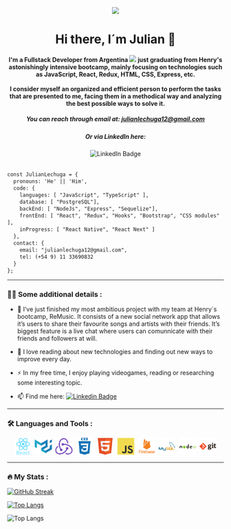 <div id="header" align="center">
  <img src="https://media.giphy.com/media/gjrYDwbjnK8x36xZIO/giphy.gif" width="270"/>
  <div id="badges">
    <h1> Hi there, I´m Julian 👋 </h1> 
    <h4>
      I'm a Fullstack Developer from Argentina <img src="https://media.giphy.com/media/WUlplcMpOCEmTGBtBW/giphy.gif" width="30">  just graduating from Henry's astonishingly intensive bootcamp, mainly focusing on technologies such as JavaScript, React, Redux, HTML,  CSS, Express, etc.
      <br/> <br/>
      I consider myself an organized and efficient person to perform the tasks that are presented to me, facing them in a methodical way and analyzing the best possible ways to solve it.
</h4>
    <h5> You can reach through email at: <a href="MAILTO:julianlechuga12@gmail.com"> julianlechuga12@gmail.com </a></h5>
    <h5> Or via LinkedIn here:</h5>
    <img src="https://img.shields.io/badge/LinkedIn-blue?style=for-the-badge&logo=linkedin&logoColor=white" alt="LinkedIn Badge"/>
</div>
  <img src="https://komarev.com/ghpvc/?username=JulianLechuga&style=flat-square&color=blue" alt=""/>
</div>

    const JulianLechuga = {
      pronouns: 'He' || 'Him',
      code: {
        languages: [ "JavaScript", "TypeScript" ],
        database: [ "PostgreSQL"],
        backEnd: [ "NodeJs", "Express", "Sequelize"],
        frontEnd: [ "React", "Redux", "Hooks", "Bootstrap", "CSS modules" ],
        inProgress: [ "React Native", "React Next" ]
      },
      contact: {
        email: "julianlechuga12@gmail.com",
        tel: (+54 9) 11 33690832
      }
    };

---

### :man_technologist: Some additional details :

- :telescope: I’ve just finished my most ambitious project with my team at Henry´s bootcamp, ReMusic. It consists of a new social network app that allows it’s users to share their favourite songs and artists with their friends. It’s biggest feature is a live chat where users can comunnicate with their friends and followers at will.

- :seedling: I love reading about new technologies and finding out new ways to improve every day.

- :zap: In my free time, I enjoy playing videogames, reading or researching some interesting topic.

- :mailbox: Find me here: [![Linkedin Badge](https://img.shields.io/badge/-Julian-blue?style=flat&logo=Linkedin&logoColor=white)](https://www.linkedin.com/in/julian-lechuga)

---

### :hammer_and_wrench: Languages and Tools :
<div align="center">
  <img src="https://github.com/devicons/devicon/blob/master/icons/react/react-original-wordmark.svg" title="React" alt="React" width="40" height="40"/>&nbsp;
  <img src="https://github.com/devicons/devicon/blob/master/icons/materialui/materialui-original.svg" title="Material UI" alt="Material UI" width="40" height="40"/>&nbsp;
  <img src="https://github.com/devicons/devicon/blob/master/icons/redux/redux-original.svg" title="Redux" alt="Redux " width="40" height="40"/>&nbsp;
  <img src="https://github.com/devicons/devicon/blob/master/icons/css3/css3-plain-wordmark.svg"  title="CSS3" alt="CSS" width="40" height="40"/>&nbsp;
  <img src="https://github.com/devicons/devicon/blob/master/icons/html5/html5-original.svg" title="HTML5" alt="HTML" width="40" height="40"/>&nbsp;
  <img src="https://github.com/devicons/devicon/blob/master/icons/javascript/javascript-original.svg" title="JavaScript" alt="JavaScript" width="40" height="40"/>&nbsp;
  <img src="https://github.com/devicons/devicon/blob/master/icons/firebase/firebase-plain-wordmark.svg" title="Firebase" alt="Firebase" width="40" height="40"/>&nbsp;
  <img src="https://github.com/devicons/devicon/blob/master/icons/mysql/mysql-original-wordmark.svg" title="MySQL"  alt="MySQL" width="40" height="40"/>&nbsp;
  <img src="https://github.com/devicons/devicon/blob/master/icons/nodejs/nodejs-original-wordmark.svg" title="NodeJS" alt="NodeJS" width="40" height="40"/>&nbsp;
  <img src="https://github.com/devicons/devicon/blob/master/icons/git/git-original-wordmark.svg" title="Git" **alt="Git" width="40" height="40"/>
</div>

---

### :fire: My Stats :

[![GitHub Streak](http://github-readme-streak-stats.herokuapp.com?user=JulianLechuga&theme=dark&background=000000)](https://git.io/streak-stats)

[![Top Langs](https://github-readme-stats.vercel.app/api/top-langs/?username=JulianLechuga)](https://github.com/anuraghazra/github-readme-stats)

![Top Langs](https://github-readme-stats.vercel.app/api/top-langs/?username=JulianLechuga&layout=compact&theme=vision-friendly-dark)


<!--
**JulianLechuga/JulianLechuga** is a ✨ _special_ ✨ repository because its `README.md` (this file) appears on your GitHub profile.

Here are some ideas to get you started:

- 🔭 I’m currently working on ...
- 🌱 I’m currently learning ...
- 👯 I’m looking to collaborate on ...
- 🤔 I’m looking for help with ...
- 💬 Ask me about ...
- 📫 How to reach me: ...
- 😄 Pronouns: ...
- ⚡ Fun fact: ...
-->
